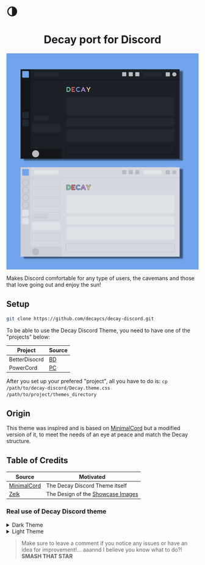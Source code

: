 # :last_quarter_moon: <h1 align="center">Decay port for Discord</h1>
<img src="./assets/Decay_Discord.png" align="center">

Makes Discord comfortable for any type of users, the cavemans and those that love going out and enjoy the sun!

## Setup

```sh
git clone https://github.com/decaycs/decay-discord.git
```

To be able to use the Decay Discord Theme, you need to have one of the "projects" below:

| Project | Source |
| ----------- | ----------- |
| BetterDisocrd | [BD](https://betterdiscord.app/) |
| PowerCord | [PC](https://powercord.dev/) |

After you set up your prefered "project", all you have to do is:
`cp /path/to/decay-discord/Decay.theme.css /path/to/project/themes_directory`

## Origin
This theme was inspired and is based on [MinimalCord](https://github.com/DiscordStyles/MinimalCord/) but a modified version of it, to meet the needs of an eye at peace and match the Decay structure.

## Table of Credits
| Source | Motivated |
| ----------- | ----------- |
| [MinimalCord](https://betterdiscord.app/theme/MinimalCord) | The Decay Discord Theme itself |
| [Zelk](https://betterdiscord.app/theme/Zelk) | The Design of the [Showcase Images](#Decay-port-for-Discord) |

### Real use of Decay Discord theme

<details>
  <summary>Dark Theme</summary>
  
  <img src="./assets/Dark_Home.png" align="center">
  <img src="./assets/Dark_Chat.png" align="center">
  <img src="./assets/Dark.png" align="center">
</details>

<details>
  <summary>Light Theme</summary>
  
  <img src="./assets/Light_Home.png" align="center">
  <img src="./assets/Light_Chat.png" align="center">
  <img src="./assets/Light.png" align="center">
</details>


> Make sure to leave a comment if you notice any issues or have an idea for improvement!... aaannd I believe you know what to do?! **SMASH THAT STAR**
